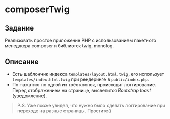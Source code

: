 # composerTwig
## Задание
Реализовать простое приложение PHP с использованием пакетного менеджера composer и библиотек twig, monolog.

## Описание
- Есть шаблончик индекса `templates/layout.html.twig`, его использует `templates/index.html.twig` при рендеринге в `public/index.php`.
- По нажатию по одной из трёх кнопок, происходит логгирование. Перед отображением на странице, высветится *Bootstrap toast* (уведомление).
> P.S. Уже позже увидел, что нужно было сделать логгирование при переходе на разные страницы. Простите((
